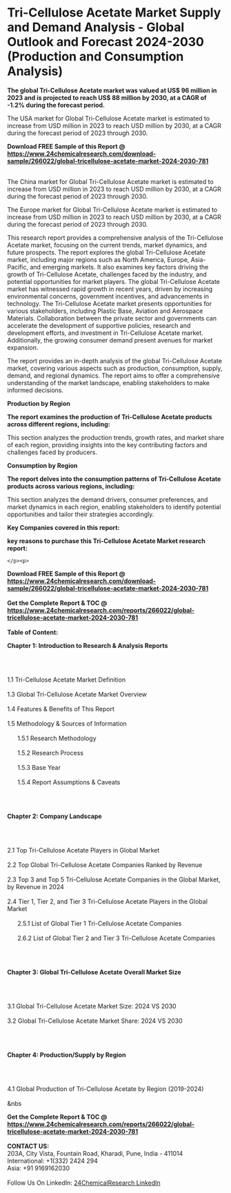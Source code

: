 <h1>Tri-Cellulose Acetate Market Supply and Demand Analysis - Global Outlook and Forecast 2024-2030 (Production and Consumption Analysis)</h1><p><strong>The global Tri-Cellulose Acetate market was valued at US$ 96 million in 2023 and is projected to reach US$ 88 million by 2030, at a CAGR of -1.2% during the forecast period.</strong></p><p>
</p><p>The USA market for Global Tri-Cellulose Acetate market is estimated to increase from USD million in 2023 to reach USD million by 2030, at a CAGR during the forecast period of 2023 through 2030.</p><div><b>Download FREE Sample of this Report @ 
            <a href="https://www.24chemicalresearch.com/download-sample/266022/global-tricellulose-acetate-market-2024-2030-781">
            https://www.24chemicalresearch.com/download-sample/266022/global-tricellulose-acetate-market-2024-2030-781</a></b></div><br><p>
</p><p>The China market for Global Tri-Cellulose Acetate market is estimated to increase from USD million in 2023 to reach USD million by 2030, at a CAGR during the forecast period of 2023 through 2030.</p><p>
</p><p>The Europe market for Global Tri-Cellulose Acetate market is estimated to increase from USD million in 2023 to reach USD million by 2030, at a CAGR during the forecast period of 2023 through 2030.</p><p>
</p><p>This research report provides a comprehensive analysis of the Tri-Cellulose Acetate market, focusing on the current trends, market dynamics, and future prospects. The report explores the global Tri-Cellulose Acetate market, including major regions such as North America, Europe, Asia-Pacific, and emerging markets. It also examines key factors driving the growth of Tri-Cellulose Acetate, challenges faced by the industry, and potential opportunities for market players. The global Tri-Cellulose Acetate market has witnessed rapid growth in recent years, driven by increasing environmental concerns, government incentives, and advancements in technology. The Tri-Cellulose Acetate market presents opportunities for various stakeholders, including Plastic Base, Aviation and Aerospace Materials. Collaboration between the private sector and governments can accelerate the development of supportive policies, research and development efforts, and investment in Tri-Cellulose Acetate market. Additionally, the growing consumer demand present avenues for market expansion.</p><p>
</p><p>The report provides an in-depth analysis of the global Tri-Cellulose Acetate market, covering various aspects such as production, consumption, supply, demand, and regional dynamics. The report aims to offer a comprehensive understanding of the market landscape, enabling stakeholders to make informed decisions.</p><p>
</p><p><strong>Production by Region</strong></p><p>
</p><p><strong>The report examines the production of Tri-Cellulose Acetate products across different regions, including:</strong></p><p>
</p><p>
</p><p>This section analyzes the production trends, growth rates, and market share of each region, providing insights into the key contributing factors and challenges faced by producers.</p><p>
</p><p><strong>Consumption by Region</strong></p><p>
</p><p><strong>The report delves into the consumption patterns of Tri-Cellulose Acetate products across various regions, including:</strong></p><p>
</p><p>
</p><p>This section analyzes the demand drivers, consumer preferences, and market dynamics in each region, enabling stakeholders to identify potential opportunities and tailor their strategies accordingly.</p><p>
<strong>Key Companies covered in this report:</strong></p><p>
</p><p>
</p><p>
</p><p><strong>key reasons to purchase this Tri-Cellulose Acetate Market research report:</strong></p><p>

	</p><p>

</p><div><b>Download FREE Sample of this Report @ 
            <a href="https://www.24chemicalresearch.com/download-sample/266022/global-tricellulose-acetate-market-2024-2030-781">
            https://www.24chemicalresearch.com/download-sample/266022/global-tricellulose-acetate-market-2024-2030-781</a></b></div><br><div><b>Get the Complete Report & TOC @ 
            <a href="https://www.24chemicalresearch.com/reports/266022/global-tricellulose-acetate-market-2024-2030-781">
            https://www.24chemicalresearch.com/reports/266022/global-tricellulose-acetate-market-2024-2030-781</a></b></div><br>
            <b>Table of Content:</b><p><p><strong>Chapter 1: Introduction to Research &amp; Analysis Reports</strong></p><br />
<br />
<p>1.1 Tri-Cellulose Acetate  Market Definition<br /><br />
1.3 Global Tri-Cellulose Acetate  Market Overview<br /><br />
1.4 Features &amp; Benefits of This Report<br /><br />
1.5 Methodology &amp; Sources of Information<br /><br />
&nbsp;&nbsp;&nbsp;&nbsp;&nbsp; 1.5.1 Research Methodology<br /><br />
&nbsp;&nbsp;&nbsp;&nbsp;&nbsp; 1.5.2 Research Process<br /><br />
&nbsp;&nbsp;&nbsp;&nbsp;&nbsp; 1.5.3 Base Year<br /><br />
&nbsp;&nbsp;&nbsp;&nbsp;&nbsp; 1.5.4 Report Assumptions &amp; Caveats</p><br />
<br />
<p><strong>Chapter 2: Company Landscape</strong></p><br />
<br />
<p>2.1 Top Tri-Cellulose Acetate  Players in Global Market<br /><br />
2.2 Top Global Tri-Cellulose Acetate  Companies Ranked by Revenue<br /><br />
2.3 Top 3 and Top 5 Tri-Cellulose Acetate  Companies in the Global Market, by Revenue in 2024<br /><br />
2.4 Tier 1, Tier 2, and Tier 3 Tri-Cellulose Acetate  Players in the Global Market<br /><br />
&nbsp;&nbsp;&nbsp;&nbsp;&nbsp; 2.5.1 List of Global Tier 1 Tri-Cellulose Acetate  Companies<br /><br />
&nbsp;&nbsp;&nbsp;&nbsp;&nbsp; 2.6.2 List of Global Tier 2 and Tier 3 Tri-Cellulose Acetate  Companies</p><br />
<br />
<p><strong>Chapter 3: Global Tri-Cellulose Acetate  Overall Market Size</strong></p><br />
<br />
<p>3.1 Global Tri-Cellulose Acetate  Market Size: 2024 VS 2030<br /><br />
3.2 Global Tri-Cellulose Acetate  Market Share: 2024 VS 2030</p><br />
<br />
<p><strong>Chapter 4: Production/Supply by Region</strong></p><br />
<br />
<p>4.1 Global Production of Tri-Cellulose Acetate  by Region (2019-2024)<br /><br />
&nbs</p><div><b>Get the Complete Report & TOC @ 
            <a href="https://www.24chemicalresearch.com/reports/266022/global-tricellulose-acetate-market-2024-2030-781">
            https://www.24chemicalresearch.com/reports/266022/global-tricellulose-acetate-market-2024-2030-781</a></b></div><br><b>CONTACT US:</b><br>
            203A, City Vista, Fountain Road, Kharadi, Pune, India - 411014<br>
            International: +1(332) 2424 294<br>
            Asia: +91 9169162030 <br><br>
            Follow Us On LinkedIn: <a href="https://www.linkedin.com/company/24chemicalresearch/">24ChemicalResearch LinkedIn</a>